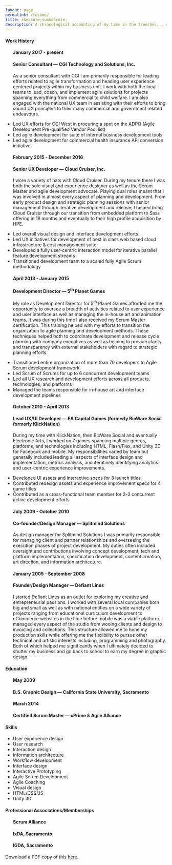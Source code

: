 ```yaml
---
layout: page
permalink: /resume/
title: r&eacute;sum&eacute;
description: A chronological accounting of my time in the trenches... some of it anyway.
---
```

<div>
    <h4 class="resume-heads">Work History</h4>
    <ul class="work-items">
        <h4 class="work-date">January 2017 - present</h4>
        <h4 class="work-place">Senior Consultant &mdash; CGI Technology and Solutions, Inc.</h4>
        <p>As a senior consultant with CGI I am primarily responsible for leading efforts related to agile transformation and heading user experience centered projects within my business unit. I work with both the local teams to lead, coach, and implement agile solutions for projects spanning everything from commercial to child welfare. I am also engaged with the national UX team in assisting with their efforts to bring sound UX principles to their many commercial and government related endeavours.</p>
        <li>Led UX efforts for CGI West in procuring a spot on the ADPQ (Agile Development Pre-qualified Vendor Pool list)</li>
        <li>Led agile development for suite of internal business development tools</li>
        <li>Led agile development for commercial health insurance API conversion initiative</li>
    </ul>
    <ul class="work-items">
        <h4 class="work-date">February 2015 - December 2016</h4>
        <h4 class="work-place">Senior UX Developer &mdash; Cloud Cruiser, Inc.</h4>
        <p>I wore a variety of hats with Cloud Cruiser. During my tenure there I was both the sole visual and experience designer as well as the Scrum Master and agile development advocate. Playing dual roles meant that I was involved in almost every aspect of planning and development. From early product design and strategic planning sessions with senior management through iterative development and release; I helped bring Cloud Cruiser through our transition from embedded platform to Sass offering in 18 months and eventually to their high profile acquisition by HPE.</p>
        <li>Led overall visual design and interface development efforts</li>
        <li>Led UX initiatives for development of best in class web based cloud infrastructure & cost management suite</li>
        <li>Developed a fully user-centric interaction model for iterative parallel feature development streams</li>
        <li>Transitioned development team to a scaled fully Agile Scrum methodology</li>
    </ul>
    <ul class="work-items">
        <h4 class="work-date">April 2013 - January 2015</h4>
        <h4 class="work-place">Development Director &mdash; 5<sup>th</sup> Planet Games</h4>
        <p>My role as Development Director for 5<sup>th</sup> Planet Games afforded me the opportunity to oversee a breadth of activities related to user experience and user interface as well as managing the in-house art and animation teams. It was during this time I also received my Scrum Master certification. This training helped with my efforts to transition the organization to agile planning and development methods. These techniques helped both to coordinate development and release cycle planning with company executives as well as helping to provide clarity and transparency with external stakeholders with regard to strategic planning efforts.</p>
        <li>Transitioned entire organization of more than 70 developers to Agile Scrum development framework</li>
        <li>Led Scrum of Scrums for up to 6 concurrent development teams</li>
        <li>Led all UX research and development efforts across all products, technologies, and platforms</li>
        <li>Managed the teams responsible for in-house art and interface development pipelines</li>
    </ul>
    <ul class="work-items">
        <h4 class="work-date">October 2010 - April 2013</h4>
        <h4 class="work-place">Lead UX/UI Developer &mdash; EA Capital Games (formerly BioWare Social formerly KlickNation)</h4>
        <p>During my time with KlickNation, then BioWare Social and eventually Electronic Arts, I worked on 7 games spanning multiple genres, platforms, and technologies including HTML, Flash/Flex, and Unity 3D for Facebook and mobile. My responsibilities varied by team but generally included leading all aspects of interface design and implementation, metrics analysis, and iteratively identifying analytics and user-centric experience improvements.</p>
        <li>Developed UI assets and interactive specs for 3 launch titles</li>
        <li>Contributed redesign assets and experience improvement specs for 4 game titles</li>
        <li>Contributed as a cross-functional team member for 2-3 concurrent active development efforts</li>
    </ul>
    <ul class="work-items">
        <h4 class="work-date">July 2009 - October 2010</h4>
        <h4 class="work-place">Co-founder/Design Manager &mdash; Splitmind Solutions</h4>
        <p>As design manager for Splitmind Solutions I was primarily responsible for managing client and partner relationships and overseeing the execution phases of project development. My duties often included oversight and contributions involving concept development, tech and platform implementation, specification development, content creation, art direction, and information architecture. </p>
    </ul>
    <ul class="work-items">
        <h4 class="work-date">January 2005 - September 2008</h4>
        <h4 class="work-place">Founder/Design Manager &mdash; Defiant Lines</h4>
        <p>I started Defiant Lines as an outlet for exploring my creative and entrepreneurial passions. I worked with several local companies both big and small as well as with national entities on a wide variety of projects ranging from educational curriculum development to eCommerce websites in the time before mobile was a viable platform. I managed every aspect of the studio from wooing clients and design to invoicing and collections. This structure allowed me to hone my production skills while offering me the flexibility to pursue other technical and artistic interests including, programming and photography. Both of which helped me significantly when I ultimately decided to shutter my business and go back to school to earn my degree in graphic design.</p>
    </ul>
    <h4 class="resume-heads">Education</h4>
    <ul class="work-items">
        <h4 class="work-date">May 2009</h4>
        <h4 class="work-place">B.S. Graphic Design &mdash; California State University, Sacramento</h4>
        <h4 class="work-date">March 2014</h4>
        <h4 class="work-place">Certified Scrum Master &mdash; cPrime & Agile Alliance</h4>
    </ul>
    <h4 class="resume-heads">Skills</h4>
    <ul class="work-items">
        <div class="skills-row">
            <li class="col one">User experience design</li>
            <li class="col one">User research</li>
            <li class="col one">Interaction design</li>
            <li class="col one">Information architecture</li>
            <li class="col one">Workflow development</li>
            <li class="col one">Interface design</li>
            <li class="col one">Interactive Prototyping</li>
            <li class="col one">Agile Scrum Development</li>
            <li class="col one">Agile Coaching</li>
            <li class="col one">Visual design</li>
            <li class="col one">HTML/CSS/JS</li>
            <li class="col one">Unity 3D</li>
        </div>
    </ul>
    <h4 class="resume-heads">Professional Associations/Memberships</h4>
    <ul class="work-items">
        <h4 class="work-place">Scrum Alliance</h4>
        <h4 class="work-place">IxDA, Sacramento</h4>
        <h4 class="work-place">IGDA, Sacramento</h4>
    </ul>
Download a PDF copy of this <a href="#">here</a>.
</div>
